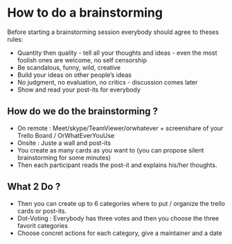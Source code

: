 # How to do a brainstorming

Before starting a brainstorming session everybody should agree to theses rules:

- Quantity then quality - tell all your thoughts and ideas - even the most foolish ones are welcome, no self censorship
- Be scandalous, funny, wild, creative
- Build your ideas on other people’s ideas
- No judgment, no evaluation, no critics - discussion comes later
- Show and read your post-its for everybody

## How do we do the brainstorming ?

- On remote : Meet/skype/TeamViewer/orwhatever + screenshare of your Trello Board / OrWhatEverYouUse
- Onsite : Juste a wall and post-its
- You create as many cards as you want to (you can propose silent brainstorming for some minutes)
- Then each participant reads the post-it and explains his/her thoughts.

## What 2 Do ?

- Then you can create up to 6 categories where to put / organize the trello cards or post-its.
- Dot-Voting : Everybody has three votes and then you choose the three favorit categories
- Choose concret actions for each category, give a maintainer and a date 
